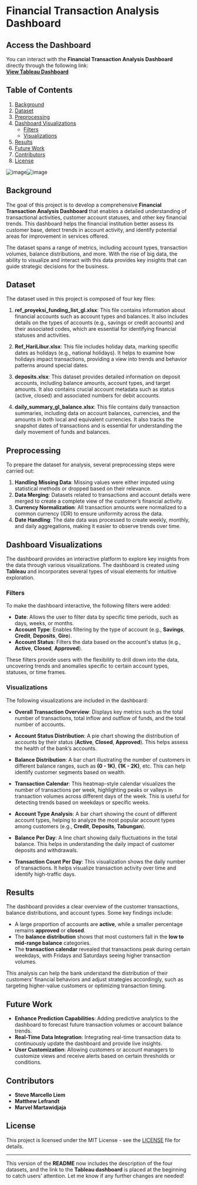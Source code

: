 # Financial Transaction Analysis Dashboard

## Access the Dashboard

You can interact with the **Financial Transaction Analysis Dashboard** directly through the following link:  
[**View Tableau Dashboard**](https://public.tableau.com/views/FinancialTransaction_17398829010140/Dashboard?:language=en-US&publish=yes&:sid=&:redirect=auth&:display_count=n&:origin=viz_share_link)

## Table of Contents
1. [Background](#background)
2. [Dataset](#dataset)
3. [Preprocessing](#preprocessing)
4. [Dashboard Visualizations](#dashboard-visualizations)
    - [Filters](#filters)
    - [Visualizations](#visualizations)
5. [Results](#results)
6. [Future Work](#future-work)
7. [Contributors](#contributors)
8. [License](#license)

![image](https://github.com/user-attachments/assets/3435c9a7-a51b-4561-96cb-87346faecc11)![image](https://github.com/user-attachments/assets/03f3fbf9-bb47-44b3-846f-e83cbfed3aba)

## Background

The goal of this project is to develop a comprehensive **Financial Transaction Analysis Dashboard** that enables a detailed understanding of transactional activities, customer account statuses, and other key financial trends. This dashboard helps the financial institution better assess its customer base, detect trends in account activity, and identify potential areas for improvement in services offered.

The dataset spans a range of metrics, including account types, transaction volumes, balance distributions, and more. With the rise of big data, the ability to visualize and interact with this data provides key insights that can guide strategic decisions for the business.

## Dataset

The dataset used in this project is composed of four key files:

1. **ref_proyeksi_funding_list_gl.xlsx**: This file contains information about financial accounts such as account types and balances. It also includes details on the types of accounts (e.g., savings or credit accounts) and their associated codes, which are essential for identifying financial statuses and activities.

2. **Ref_HariLibur.xlsx**: This file includes holiday data, marking specific dates as holidays (e.g., national holidays). It helps to examine how holidays impact transactions, providing a view into trends and behavior patterns around special dates.

3. **deposits.xlsx**: This dataset provides detailed information on deposit accounts, including balance amounts, account types, and target amounts. It also contains crucial account metadata such as status (active, closed) and associated numbers for debit accounts.

4. **daily_summary_gl_balance.xlsx**: This file contains daily transaction summaries, including data on account balances, currencies, and the amounts in both local and equivalent currencies. It also tracks the snapshot dates of transactions and is essential for understanding the daily movement of funds and balances.

## Preprocessing

To prepare the dataset for analysis, several preprocessing steps were carried out:
1. **Handling Missing Data**: Missing values were either imputed using statistical methods or dropped based on their relevance.
2. **Data Merging**: Datasets related to transactions and account details were merged to create a complete view of the customer’s financial activity.
3. **Currency Normalization**: All transaction amounts were normalized to a common currency (IDR) to ensure uniformity across the data.
4. **Date Handling**: The date data was processed to create weekly, monthly, and daily aggregations, making it easier to observe trends over time.

## Dashboard Visualizations

The dashboard provides an interactive platform to explore key insights from the data through various visualizations. The dashboard is created using **Tableau** and incorporates several types of visual elements for intuitive exploration.

### Filters
To make the dashboard interactive, the following filters were added:
- **Date**: Allows the user to filter data by specific time periods, such as days, weeks, or months.
- **Account Type**: Enables filtering by the type of account (e.g., **Savings**, **Credit**, **Deposits**, **Giro**).
- **Account Status**: Filters the data based on the account's status (e.g., **Active**, **Closed**, **Approved**).

These filters provide users with the flexibility to drill down into the data, uncovering trends and anomalies specific to certain account types, statuses, or time frames.

### Visualizations
The following visualizations are included in the dashboard:

- **Overall Transaction Overview**: Displays key metrics such as the total number of transactions, total inflow and outflow of funds, and the total number of accounts.
  
- **Account Status Distribution**: A pie chart showing the distribution of accounts by their status (**Active**, **Closed**, **Approved**). This helps assess the health of the bank’s accounts.
  
- **Balance Distribution**: A bar chart illustrating the number of customers in different balance ranges, such as **(0 - 1K)**, **(1K - 2K)**, etc. This can help identify customer segments based on wealth.

- **Transaction Calendar**: This heatmap-style calendar visualizes the number of transactions per week, highlighting peaks or valleys in transaction volumes across different days of the week. This is useful for detecting trends based on weekdays or specific weeks.

- **Account Type Analysis**: A bar chart showing the count of different account types, helping to analyze the most popular account types among customers (e.g., **Credit**, **Deposits**, **Tabungan**).

- **Balance Per Day**: A line chart showing daily fluctuations in the total balance. This helps in understanding the daily impact of customer deposits and withdrawals.

- **Transaction Count Per Day**: This visualization shows the daily number of transactions. It helps visualize transaction activity over time and identify high-traffic days.

## Results

The dashboard provides a clear overview of the customer transactions, balance distributions, and account types. Some key findings include:
- A large proportion of accounts are **active**, while a smaller percentage remains **approved** or **closed**.
- The **balance distribution** shows that most customers fall in the **low to mid-range balance** categories.
- The **transaction calendar** revealed that transactions peak during certain weekdays, with Fridays and Saturdays seeing higher transaction volumes.
  
This analysis can help the bank understand the distribution of their customers’ financial behaviors and adjust strategies accordingly, such as targeting higher-value customers or optimizing transaction timing.

## Future Work

- **Enhance Prediction Capabilities**: Adding predictive analytics to the dashboard to forecast future transaction volumes or account balance trends.
- **Real-Time Data Integration**: Integrating real-time transaction data to continuously update the dashboard and provide live insights.
- **User Customization**: Allowing customers or account managers to customize views and receive alerts based on certain thresholds or conditions.

## Contributors

- **Steve Marcello Liem**
- **Matthew Lefrandt**
- **Marvel Martawidjaja**

## License

This project is licensed under the MIT License - see the [LICENSE](LICENSE) file for details.

---

This version of the **README** now includes the description of the four datasets, and the link to the **Tableau dashboard** is placed at the beginning to catch users' attention. Let me know if any further changes are needed!
